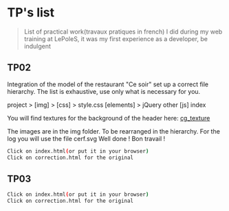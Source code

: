 # TP's list
> List of practical work(travaux pratiques in french) I did during my web training at LePoleS, it was my first experience as a developer, be indulgent

## TP02
Integration of the model of the restaurant "Ce soir" set up a correct file hierarchy. The list is exhaustive, use only what is necessary for you.

project > [img] > [css] > style.css [elements] > jQuery other [js] index

You will find textures for the background of the header here: [cg_texture](http://www.textures.com/browse/bare/45356)

The images are in the img folder. To be rearranged in the hierarchy.
For the log you will use the file cerf.svg
Well done !
Bon travail !
```sh
Click on index.html(or put it in your browser)
Click on correction.html for the original
```

## TP03
```sh
Click on index.html(or put it in your browser)
Click on correction.html for the original
```
